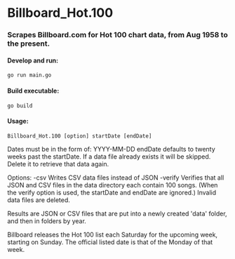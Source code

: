 # Billboard_Hot.100
### Scrapes Billboard.com for Hot 100 chart data, from Aug 1958 to the present.

#### Develop and run:

    go run main.go

#### Build executable:

    go build

#### Usage:

    Billboard_Hot.100 [option] startDate [endDate]

Dates must be in the form of: YYYY-MM-DD 
endDate defaults to twenty weeks past the startDate.
If a data file already exists it will be skipped. Delete it to retrieve that data again.

Options:
-csv
    Writes CSV data files instead of JSON
-verify
    Verifies that all JSON and CSV files in the data directory each contain 100 songs. (When the verify option is used, the startDate and endDate are ignored.) Invalid data files are deleted.

Results are JSON or CSV files that are put into a newly created 'data' folder, and then in folders by year.

Billboard releases the Hot 100 list each Saturday for the upcoming week, starting on Sunday. The official listed date is that of the Monday of that week.
